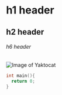 # h1 header
## h2 header
###### h6 header
![Image of Yaktocat](https://octodex.github.com/images/yaktocat.png)
``` c
int main(){
  return 0;
}
```
